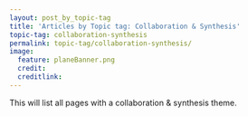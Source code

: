 ```yaml
---
layout: post_by_topic-tag
title: 'Articles by Topic tag: Collaboration & Synthesis'
topic-tag: collaboration-synthesis
permalink: topic-tag/collaboration-synthesis/
image:
  feature: planeBanner.png
  credit: 
  creditlink: 
---
```


This will list all pages with a collaboration & synthesis theme.
